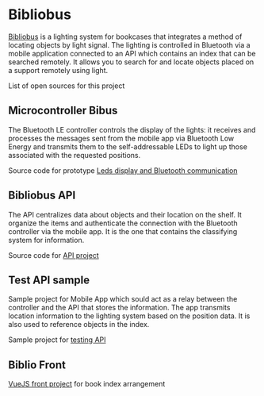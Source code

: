 # Bibliobus
[Bibliobus](https://bibliob.us) is a lighting system for bookcases that integrates a method of locating objects by light signal.
The lighting is controlled in Bluetooth via a mobile application connected to an API which contains an index that can be searched remotely.
It allows you to search for and locate objects placed on a support remotely using light.

List of open sources for this project

## Microcontroller Bibus 
The Bluetooth LE controller controls the display of the lights: it receives and processes the messages sent from the mobile app via Bluetooth Low Energy and transmits them to the self-addressable LEDs to light up those associated with the requested positions.

Source code for prototype [Leds display and Bluetooth communication](https://github.com/manumazu/bibus-proto)

## Bibliobus API
The API centralizes data about objects and their location on the shelf. 
It organize the items and authenticate the connection with the Bluetooth controller via the mobile app. 
It is the one that contains the classifying system for information.

Source code for [API project](https://github.com/manumazu/bibliobus-api)

## Test API sample
Sample project for Mobile App which sould act as a relay between the controller and the API that stores the information. The app transmits location information to the lighting system based on the position data. It is also used to reference objects in the index.

Sample project for [testing API](https://github.com/manumazu/bibliobus-demo)

## Biblio Front
[VueJS front project](https://github.com/manumazu/bibliofront) for book index arrangement 
